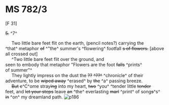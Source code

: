 # MS 782/3

[F 31]

~~5.~~ ^7^  

&nbsp;&nbsp;&nbsp;&nbsp;&nbsp;Two little bare feet flit on the earth, (pencil notes?) carrying the \
^that^ metaphor ~~of~~ ^"the^ summer's ^flowering^ footfall ~~s of flowers.~~
[above all crossed out] \
&nbsp;&nbsp;&nbsp;&nbsp;&nbsp;^Two little bare feet flit over the ground, and \
seen to embody that metaphor "Flowers are the foot ~~falls~~ ^prints^ \
of summer"^ \
&nbsp;&nbsp;&nbsp;&nbsp;&nbsp;They lightly impress on the dust the ~~??~~ ~~^??^~~ ^chronicle^ of their \
adventure, to be ~~wiped away~~ ^erased^ by ~~the~~ ^a^ passing breeze. \
&nbsp;&nbsp;&nbsp;&nbsp;&nbsp;~~But~~ ~~c~~^C^ome stray~~ing~~ into my heart, ~~two~~ ^you^ ^tender little ~~tender~~ \
feet, and ~~let your steps~~ leave ~~an~~ ^the^ everlasting ~~marl~~ ^print^ of song~~s~~^s^ \
~~in~~ ^on^ my dreamland path.
![p186](MS782_3-186.jpg)
